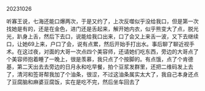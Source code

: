 20231026

听寡王说，七海还能口爆两次，于是又约了，上次反噬似乎没给我口，但是第一次找她是有的，还是在金色，进门还是舌起来，解开她内衣，似乎熊变大了点，脱光光，趴身上舌，然后下去口，说能给我口出来，口了会又上来舌一波，又下去继续口，让她69上来，户口了会，说有点累，然后开始手打出水。事后聊了聊近视手术。在这过夜，对面的大哥一次点四个美容师，还请她们吃东西，旁边的大哥点了个美容师抱着睡了一晚上，很是羡慕，我只点了个按脚的。有点饿，点了个肯德基，第二天出去去旁边的日月永和吃早餐，拍个豆浆发群里，还把二维码发上去了，清河和签哥帮我加了个油条，很涩，不过这油条属实太大了，我自己本身还点了豆腐脑和麻婆豆腐饭，实在是吃不完，然后坐车回去了

